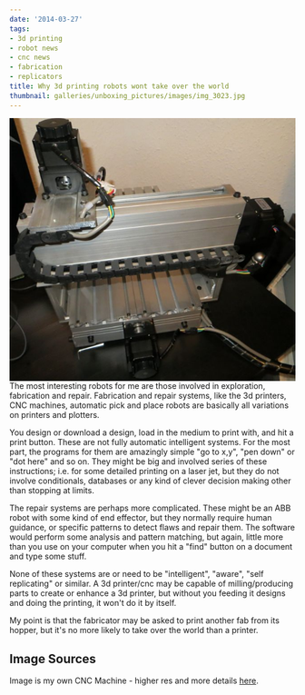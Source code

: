 ```yaml
---
date: '2014-03-27'
tags:
- 3d printing
- robot news
- cnc news
- fabrication
- replicators
title: Why 3d printing robots wont take over the world
thumbnail: galleries/unboxing_pictures/images/img_3023.jpg
---
```

<img src="galleries/unboxing_pictures/images/img_3023.jpg" alt="A CNC Fabrication Machine" style="float: left">The most interesting robots for me are those involved in exploration, fabrication and repair.
Fabrication and repair systems, like the 3d printers, CNC machines, automatic pick and place robots are basically all variations on printers and plotters.

You design or download a design, load in the medium to print with, and hit a print button.
These are not fully automatic intelligent systems. For the most part, the programs for them are amazingly simple "go to x,y", "pen down" or "dot here" and so on.
They might be big and involved series of these instructions; i.e. for some detailed printing on a laser jet, but they do not involve conditionals, databases or any kind of clever decision making other than stopping at limits.

The repair systems are perhaps more complicated.
These might be an ABB robot with some kind of end effector, but they normally require human guidance, or specific patterns to detect flaws and repair them.
The software would perform some analysis and pattern matching, but again, little more than you use on your computer when you hit a "find" button on a document and type some stuff.

None of these systems are or need to be "intelligent", "aware", "self replicating" or similar.
A 3d printer/cnc may be capable of milling/producing parts to create or enhance a 3d printer, but without you feeding it designs and doing the printing, it won't do it by itself.

My point is that the fabricator may be asked to print another fab from its hopper, but it's no more likely to take over the world than a printer.

## Image Sources

Image is my own CNC Machine - higher res and more details [here](/galleries/unboxing_pictures/target5.html).
